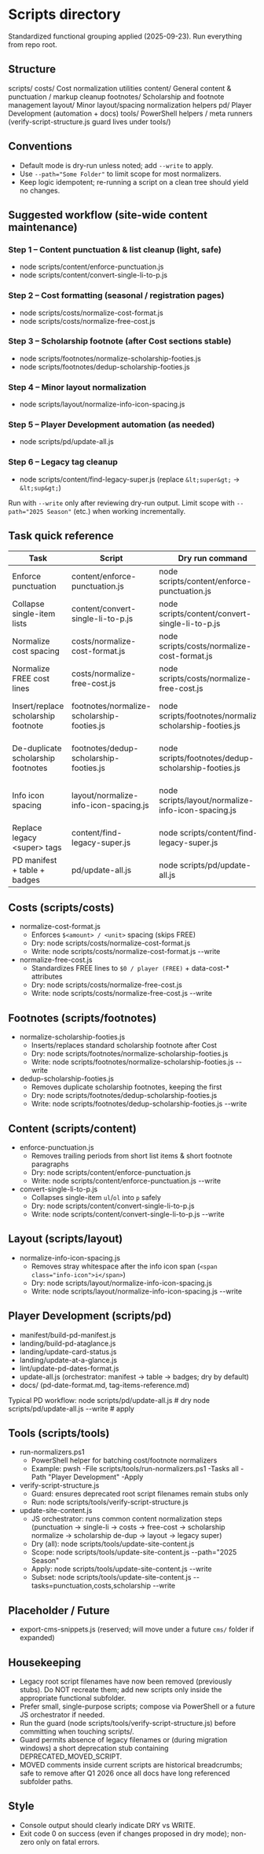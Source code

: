 # Scripts directory

Standardized functional grouping applied (2025-09-23). Run everything from repo root.

## Structure

scripts/
  costs/                Cost normalization utilities
  content/              General content & punctuation / markup cleanup
  footnotes/            Scholarship and footnote management
  layout/               Minor layout/spacing normalization helpers
  pd/                   Player Development (automation + docs)
  tools/                PowerShell helpers / meta runners
  (verify-script-structure.js guard lives under tools/)

## Conventions

- Default mode is dry-run unless noted; add `--write` to apply.
- Use `--path="Some Folder"` to limit scope for most normalizers.
- Keep logic idempotent; re-running a script on a clean tree should yield no changes.

## Suggested workflow (site-wide content maintenance)

### Step 1 – Content punctuation & list cleanup (light, safe)

- node scripts/content/enforce-punctuation.js
- node scripts/content/convert-single-li-to-p.js

### Step 2 – Cost formatting (seasonal / registration pages)

- node scripts/costs/normalize-cost-format.js
- node scripts/costs/normalize-free-cost.js

### Step 3 – Scholarship footnote (after Cost sections stable)

- node scripts/footnotes/normalize-scholarship-footies.js
- node scripts/footnotes/dedup-scholarship-footies.js

### Step 4 – Minor layout normalization

- node scripts/layout/normalize-info-icon-spacing.js

### Step 5 – Player Development automation (as needed)

- node scripts/pd/update-all.js

### Step 6 – Legacy tag cleanup

- node scripts/content/find-legacy-super.js (replace `&lt;super&gt;` → `&lt;sup&gt;`)

Run with `--write` only after reviewing dry-run output. Limit scope with `--path="2025 Season"` (etc.) when working incrementally.

## Task quick reference

| Task | Script | Dry run command | Apply command |
| ---- | ------ | --------------- | ------------- |
| Enforce punctuation | content/enforce-punctuation.js | node scripts/content/enforce-punctuation.js | node scripts/content/enforce-punctuation.js --write |
| Collapse single-item lists | content/convert-single-li-to-p.js | node scripts/content/convert-single-li-to-p.js | node scripts/content/convert-single-li-to-p.js --write |
| Normalize cost spacing | costs/normalize-cost-format.js | node scripts/costs/normalize-cost-format.js | node scripts/costs/normalize-cost-format.js --write |
| Normalize FREE cost lines | costs/normalize-free-cost.js | node scripts/costs/normalize-free-cost.js | node scripts/costs/normalize-free-cost.js --write |
| Insert/replace scholarship footnote | footnotes/normalize-scholarship-footies.js | node scripts/footnotes/normalize-scholarship-footies.js | node scripts/footnotes/normalize-scholarship-footies.js --write |
| De-duplicate scholarship footnotes | footnotes/dedup-scholarship-footies.js | node scripts/footnotes/dedup-scholarship-footies.js | node scripts/footnotes/dedup-scholarship-footies.js --write |
| Info icon spacing | layout/normalize-info-icon-spacing.js | node scripts/layout/normalize-info-icon-spacing.js | node scripts/layout/normalize-info-icon-spacing.js --write |
| Replace legacy &lt;super&gt; tags | content/find-legacy-super.js | node scripts/content/find-legacy-super.js | node scripts/content/find-legacy-super.js --write |
| PD manifest + table + badges | pd/update-all.js | node scripts/pd/update-all.js | node scripts/pd/update-all.js --write |

## Costs (scripts/costs)

- normalize-cost-format.js
  - Enforces `$<amount> / <unit>` spacing (skips FREE)
  - Dry: node scripts/costs/normalize-cost-format.js
  - Write: node scripts/costs/normalize-cost-format.js --write
- normalize-free-cost.js
  - Standardizes FREE lines to `$0 / player (FREE)` + data-cost-* attributes
  - Dry: node scripts/costs/normalize-free-cost.js
  - Write: node scripts/costs/normalize-free-cost.js --write

## Footnotes (scripts/footnotes)

- normalize-scholarship-footies.js
  - Inserts/replaces standard scholarship footnote after Cost
  - Dry: node scripts/footnotes/normalize-scholarship-footies.js
  - Write: node scripts/footnotes/normalize-scholarship-footies.js --write
- dedup-scholarship-footies.js
  - Removes duplicate scholarship footnotes, keeping the first
  - Dry: node scripts/footnotes/dedup-scholarship-footies.js
  - Write: node scripts/footnotes/dedup-scholarship-footies.js --write

## Content (scripts/content)

- enforce-punctuation.js
  - Removes trailing periods from short list items & short footnote paragraphs
  - Dry: node scripts/content/enforce-punctuation.js
  - Write: node scripts/content/enforce-punctuation.js --write
- convert-single-li-to-p.js
  - Collapses single-item `ul`/`ol` into `p` safely
  - Dry: node scripts/content/convert-single-li-to-p.js
  - Write: node scripts/content/convert-single-li-to-p.js --write

## Layout (scripts/layout)

- normalize-info-icon-spacing.js
  - Removes stray whitespace after the info icon span (`<span class="info-icon">i</span>`)
  - Dry: node scripts/layout/normalize-info-icon-spacing.js
  - Write: node scripts/layout/normalize-info-icon-spacing.js --write

## Player Development (scripts/pd)

- manifest/build-pd-manifest.js
- landing/build-pd-ataglance.js
- landing/update-card-status.js
- landing/update-at-a-glance.js
- lint/update-pd-dates-format.js
- update-all.js (orchestrator: manifest → table → badges; dry by default)
- docs/ (pd-date-format.md, tag-items-reference.md)

Typical PD workflow:
  node scripts/pd/update-all.js         # dry
  node scripts/pd/update-all.js --write # apply

## Tools (scripts/tools)

- run-normalizers.ps1
  - PowerShell helper for batching cost/footnote normalizers
  - Example: pwsh -File scripts/tools/run-normalizers.ps1 -Tasks all -Path "Player Development" -Apply
- verify-script-structure.js
  - Guard: ensures deprecated root script filenames remain stubs only
  - Run: node scripts/tools/verify-script-structure.js
- update-site-content.js
  - JS orchestrator: runs common content normalization steps (punctuation → single-li → costs → free-cost → scholarship normalize → scholarship de-dup → layout → legacy super)
  - Dry (all): node scripts/tools/update-site-content.js
  - Scope: node scripts/tools/update-site-content.js --path="2025 Season"
  - Apply: node scripts/tools/update-site-content.js --write
  - Subset: node scripts/tools/update-site-content.js --tasks=punctuation,costs,scholarship --write

## Placeholder / Future

- export-cms-snippets.js (reserved; will move under a future `cms/` folder if expanded)

## Housekeeping

- Legacy root script filenames have now been removed (previously stubs). Do NOT recreate them; add new scripts only inside the appropriate functional subfolder.
- Prefer small, single-purpose scripts; compose via PowerShell or a future JS orchestrator if needed.
- Run the guard (node scripts/tools/verify-script-structure.js) before committing when touching scripts/.
- Guard permits absence of legacy filenames or (during migration windows) a short deprecation stub containing DEPRECATED_MOVED_SCRIPT.
- MOVED comments inside current scripts are historical breadcrumbs; safe to remove after Q1 2026 once all docs have long referenced subfolder paths.

## Style

- Console output should clearly indicate DRY vs WRITE.
- Exit code 0 on success (even if changes proposed in dry mode); non-zero only on fatal errors.
